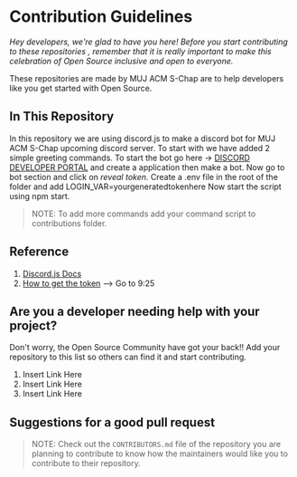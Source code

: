 # Contribution Guidelines

_Hey developers, we're glad to have you here! Before you start contributing to these repositories , remember that it is really important to make this celebration of Open Source inclusive and open to everyone._

These repositories are made by MUJ ACM S-Chap are to help developers like you get started with Open Source.

## In This Repository
In this repository we are using discord.js to make a discord bot for MUJ ACM S-Chap upcoming discord server. To start with we have added 2 simple greeting commands. 
To start the bot go here ->  [DISCORD DEVELOPER PORTAL](https://discord.com/developers/applications) and create a application then make a bot.
Now go to bot section and click on *reveal token*.
Create a .env file in the root of the folder and add LOGIN_VAR=yourgeneratedtokenhere
Now start the script using npm start.

> NOTE: To add more commands add your command script to contributions folder.

## Reference
1. [Discord.js Docs](https://discord.js.org/#/docs/main/stable/general/welcome)
2. [How to get the token](https://youtu.be/j_sD9udZnCk)  --> Go to 9:25

## Are you a developer needing help with your project?

Don't worry, the Open Source Community have got your back!! Add your repository to this list so others can find it and start contributing.

1. Insert Link Here
2. Insert Link Here
3. Insert Link Here

## Suggestions for a good pull request

> NOTE: Check out the `CONTRIBUTORS.md` file of the repository you are planning to contribute to know how the maintainers would like you to contribute to their repository.
